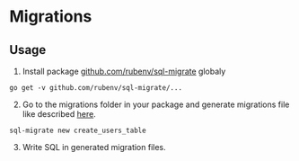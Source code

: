 # Migrations

## Usage

1. Install package [github.com/rubenv/sql-migrate](https://github.com/rubenv/sql-migrate) globaly

```shell
go get -v github.com/rubenv/sql-migrate/...
```

2. Go to the migrations folder in your package and generate migrations file like described [here](https://github.com/rubenv/sql-migrate/blob/master/README.md).

```shell
sql-migrate new create_users_table
```


3. Write SQL in generated migration files.
